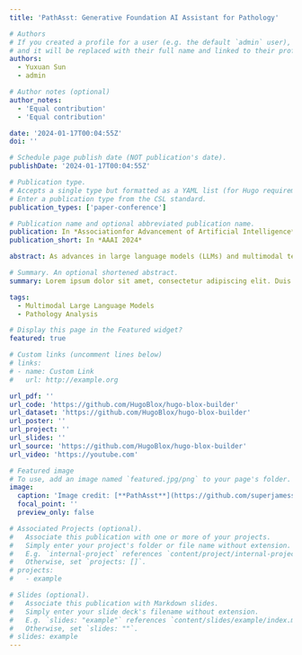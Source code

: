 ```yaml
---
title: 'PathAsst: Generative Foundation AI Assistant for Pathology'

# Authors
# If you created a profile for a user (e.g. the default `admin` user), write the username (folder name) here
# and it will be replaced with their full name and linked to their profile.
authors:
  - Yuxuan Sun
  - admin

# Author notes (optional)
author_notes:
  - 'Equal contribution'
  - 'Equal contribution'

date: '2024-01-17T00:04:55Z'
doi: ''

# Schedule page publish date (NOT publication's date).
publishDate: '2024-01-17T00:04:55Z'

# Publication type.
# Accepts a single type but formatted as a YAML list (for Hugo requirements).
# Enter a publication type from the CSL standard.
publication_types: ['paper-conference']

# Publication name and optional abbreviated publication name.
publication: In *Associationfor Advancement of Artificial Intelligence*
publication_short: In *AAAI 2024*

abstract: As advances in large language models (LLMs) and multimodal techniques continue to mature, the development of general-purpose multimodal large language models (MLLMs) has surged, offering significant applications in interpreting natural images. However, the field of pathology has largely remained untapped, particularly in gathering high-quality data and designing comprehensive model frameworks. To bridge the gap in pathology MLLMs, we present PathAsst, a multimodal generative foundation AI assistant to revolutionize diagnostic and predictive analytics in pathology. The development of PathAsst involves three pivotal steps, data acquisition, CLIP model adaptation, and the training of PathAsst's multimodal generative capabilities. Firstly, we collect over 207K high-quality pathology image-text pairs from authoritative sources. Leveraging the advanced power of ChatGPT, we generate over 180K instruction-following samples. Furthermore, we devise additional instruction-following data specifically tailored for invoking eight pathology-specific sub-models we prepared, allowing the PathAsst to effectively collaborate with these models, enhancing its diagnostic ability. Secondly, by leveraging the collected data, we construct PathCLIP, a pathology-dedicated CLIP, to enhance PathAsst's capabilities in interpreting pathology images. Finally, we integrate PathCLIP with the Vicuna-13b and utilize pathology-specific instruction-tuning data to enhance the multimodal generation capacity of PathAsst and bolster its synergistic interactions with sub-models. The experimental results of PathAsst show the potential of harnessing AI-powered generative foundation model to improve pathology diagnosis and treatment processes.

# Summary. An optional shortened abstract.
summary: Lorem ipsum dolor sit amet, consectetur adipiscing elit. Duis posuere tellus ac convallis placerat. Proin tincidunt magna sed ex sollicitudin condimentum.

tags:
  - Multimodal Large Language Models
  - Pathology Analysis

# Display this page in the Featured widget?
featured: true

# Custom links (uncomment lines below)
# links:
# - name: Custom Link
#   url: http://example.org

url_pdf: ''
url_code: 'https://github.com/HugoBlox/hugo-blox-builder'
url_dataset: 'https://github.com/HugoBlox/hugo-blox-builder'
url_poster: ''
url_project: ''
url_slides: ''
url_source: 'https://github.com/HugoBlox/hugo-blox-builder'
url_video: 'https://youtube.com'

# Featured image
# To use, add an image named `featured.jpg/png` to your page's folder.
image:
  caption: 'Image credit: [**PathAsst**](https://github.com/superjamessyx/Generative-Foundation-AI-Assistant-for-Pathology/blob/main/img/framework.png)'
  focal_point: ''
  preview_only: false

# Associated Projects (optional).
#   Associate this publication with one or more of your projects.
#   Simply enter your project's folder or file name without extension.
#   E.g. `internal-project` references `content/project/internal-project/index.md`.
#   Otherwise, set `projects: []`.
# projects:
#   - example

# Slides (optional).
#   Associate this publication with Markdown slides.
#   Simply enter your slide deck's filename without extension.
#   E.g. `slides: "example"` references `content/slides/example/index.md`.
#   Otherwise, set `slides: ""`.
# slides: example
---
```


<!-- {{% callout note %}}
Click the _Cite_ button above to demo the feature to enable visitors to import publication metadata into their reference management software.
{{% /callout %}}

{{% callout note %}}
Create your slides in Markdown - click the _Slides_ button to check out the example.
{{% /callout %}} -->

<!-- Add the publication's **full text** or **supplementary notes** here. You can use rich formatting such as including [code, math, and images](https://docs.hugoblox.com/content/writing-markdown-latex/). -->
